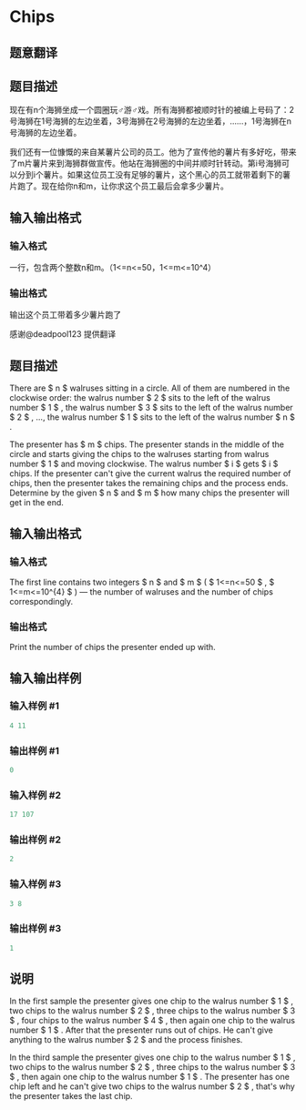 # Chips

## 题意翻译

## 题目描述

现在有n个海狮坐成一个圆圈玩♂游♂戏。所有海狮都被顺时针的被编上号码了：2号海狮在1号海狮的左边坐着，3号海狮在2号海狮的左边坐着，……，1号海狮在n号海狮的左边坐着。

我们还有一位慷慨的来自某薯片公司的员工。他为了宣传他的薯片有多好吃，带来了m片薯片来到海狮群做宣传。他站在海狮圈的中间并顺时针转动。第i号海狮可以分到i个薯片。如果这位员工没有足够的薯片，这个黑心的员工就带着剩下的薯片跑了。现在给你n和m，让你求这个员工最后会拿多少薯片。

## 输入输出格式

### 输入格式

一行，包含两个整数n和m。（1<=n<=50，1<=m<=10^4）

### 输出格式

输出这个员工带着多少薯片跑了

感谢@deadpool123 提供翻译

## 题目描述

There are $ n $ walruses sitting in a circle. All of them are numbered in the clockwise order: the walrus number $ 2 $ sits to the left of the walrus number $ 1 $ , the walrus number $ 3 $ sits to the left of the walrus number $ 2 $ , ..., the walrus number $ 1 $ sits to the left of the walrus number $ n $ .

The presenter has $ m $ chips. The presenter stands in the middle of the circle and starts giving the chips to the walruses starting from walrus number $ 1 $ and moving clockwise. The walrus number $ i $ gets $ i $ chips. If the presenter can't give the current walrus the required number of chips, then the presenter takes the remaining chips and the process ends. Determine by the given $ n $ and $ m $ how many chips the presenter will get in the end.

## 输入输出格式

### 输入格式

The first line contains two integers $ n $ and $ m $ ( $ 1<=n<=50 $ , $ 1<=m<=10^{4} $ ) — the number of walruses and the number of chips correspondingly.

### 输出格式

Print the number of chips the presenter ended up with.

## 输入输出样例

### 输入样例 #1

```cpp
4 11

```
### 输出样例 #1

```cpp
0

```
### 输入样例 #2

```cpp
17 107

```
### 输出样例 #2

```cpp
2

```
### 输入样例 #3

```cpp
3 8

```
### 输出样例 #3

```cpp
1

```
## 说明

In the first sample the presenter gives one chip to the walrus number $ 1 $ , two chips to the walrus number $ 2 $ , three chips to the walrus number $ 3 $ , four chips to the walrus number $ 4 $ , then again one chip to the walrus number $ 1 $ . After that the presenter runs out of chips. He can't give anything to the walrus number $ 2 $ and the process finishes.

In the third sample the presenter gives one chip to the walrus number $ 1 $ , two chips to the walrus number $ 2 $ , three chips to the walrus number $ 3 $ , then again one chip to the walrus number $ 1 $ . The presenter has one chip left and he can't give two chips to the walrus number $ 2 $ , that's why the presenter takes the last chip.

